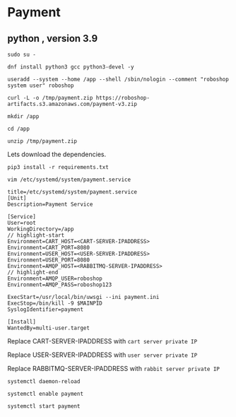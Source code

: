 # Payment 
## python , version 3.9

```
sudo su -
```

``` 
dnf install python3 gcc python3-devel -y
```

``` 
useradd --system --home /app --shell /sbin/nologin --comment "roboshop system user" roboshop
```

```
curl -L -o /tmp/payment.zip https://roboshop-artifacts.s3.amazonaws.com/payment-v3.zip
```

```
mkdir /app 
```

```
cd /app
```

```
unzip /tmp/payment.zip
```

Lets download the dependencies.

``` 
pip3 install -r requirements.txt
```

```
vim /etc/systemd/system/payment.service
```

```
title=/etc/systemd/system/payment.service
[Unit]
Description=Payment Service

[Service]
User=root
WorkingDirectory=/app
// highlight-start
Environment=CART_HOST=<CART-SERVER-IPADDRESS>
Environment=CART_PORT=8080
Environment=USER_HOST=<USER-SERVER-IPADDRESS>
Environment=USER_PORT=8080
Environment=AMQP_HOST=<RABBITMQ-SERVER-IPADDRESS>
// highlight-end
Environment=AMQP_USER=roboshop
Environment=AMQP_PASS=roboshop123

ExecStart=/usr/local/bin/uwsgi --ini payment.ini
ExecStop=/bin/kill -9 $MAINPID
SyslogIdentifier=payment

[Install]
WantedBy=multi-user.target
```
Replace CART-SERVER-IPADDRESS with `cart server private IP`

Replace USER-SERVER-IPADDRESS with `user server private IP`

Replace RABBITMQ-SERVER-IPADDRESS with `rabbit server private IP`


``` 
systemctl daemon-reload
```


``` 
systemctl enable payment
```

```
systemctl start payment
```
